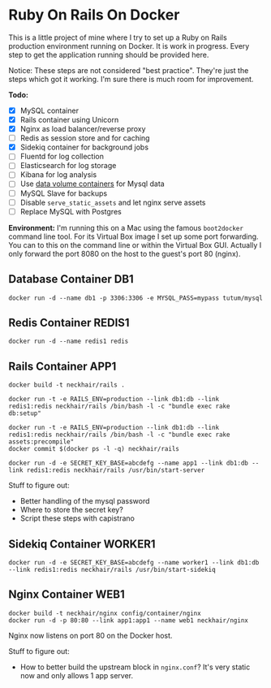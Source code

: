 # Ruby On Rails On Docker

This is a little project of mine where I try to set up a Ruby on Rails production environment running on Docker.
It is work in progress. Every step to get the application running should be provided here.

Notice: These steps are not considered "best practice". They're just the steps which got it working. I'm sure
there is much room for improvement.

**Todo:**

  * [x] MySQL container
  * [x] Rails container using Unicorn
  * [x] Nginx as load balancer/reverse proxy
  * [ ] Redis as session store and for caching
  * [x] Sidekiq container for background jobs
  * [ ] Fluentd for log collection
  * [ ] Elasticsearch for log storage
  * [ ] Kibana for log analysis
  * [ ] Use [data volume containers](https://docs.docker.com/userguide/dockervolumes/) for Mysql data
  * [ ] MySQL Slave for backups
  * [ ] Disable `serve_static_assets` and let nginx serve assets
  * [ ] Replace MySQL with Postgres

**Environment:**
I'm running this on a Mac using the famous `boot2docker` command line
tool. For its Virtual Box image I set up some port forwarding. You can
to this on the command line or within the Virtual Box GUI.
Actually I only forward the port 8080 on the host to the guest's port 80 (nginx).

## Database Container DB1

    docker run -d --name db1 -p 3306:3306 -e MYSQL_PASS=mypass tutum/mysql

## Redis Container REDIS1

    docker run -d --name redis1 redis

## Rails Container APP1

    docker build -t neckhair/rails .

    docker run -t -e RAILS_ENV=production --link db1:db --link redis1:redis neckhair/rails /bin/bash -l -c "bundle exec rake db:setup"

    docker run -t -e RAILS_ENV=production --link db1:db --link redis1:redis neckhair/rails /bin/bash -l -c "bundle exec rake assets:precompile"
    docker commit $(docker ps -l -q) neckhair/rails

    docker run -d -e SECRET_KEY_BASE=abcdefg --name app1 --link db1:db --link redis1:redis neckhair/rails /usr/bin/start-server

Stuff to figure out:

  * Better handling of the mysql password
  * Where to store the secret key?
  * Script these steps with capistrano

## Sidekiq Container WORKER1

    docker run -d -e SECRET_KEY_BASE=abcdefg --name worker1 --link db1:db --link redis1:redis neckhair/rails /usr/bin/start-sidekiq

## Nginx Container WEB1

    docker build -t neckhair/nginx config/container/nginx
    docker run -d -p 80:80 --link app1:app1 --name web1 neckhair/nginx

Nginx now listens on port 80 on the Docker host.

Stuff to figure out:

  * How to better build the upstream block in `nginx.conf`? It's very static now and only allows 1 app server.

